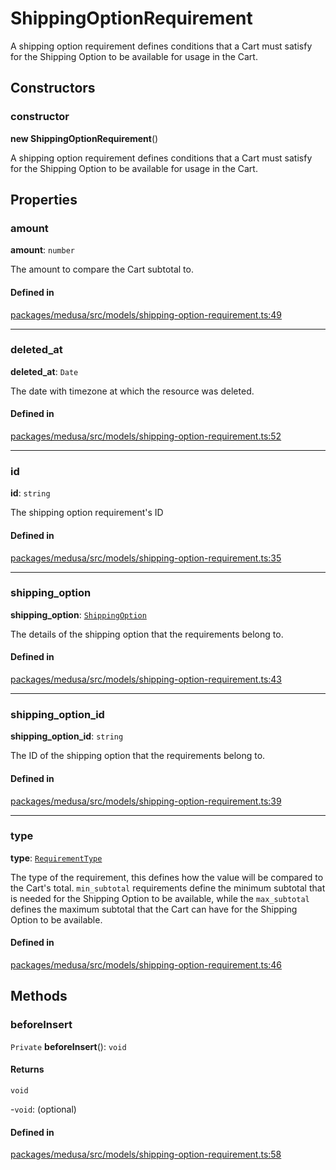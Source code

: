 # ShippingOptionRequirement

A shipping option requirement defines conditions that a Cart must satisfy for the Shipping Option to be available for usage in the Cart.

## Constructors

### constructor

**new ShippingOptionRequirement**()

A shipping option requirement defines conditions that a Cart must satisfy for the Shipping Option to be available for usage in the Cart.

## Properties

### amount

 **amount**: `number`

The amount to compare the Cart subtotal to.

#### Defined in

[packages/medusa/src/models/shipping-option-requirement.ts:49](https://github.com/medusajs/medusa/blob/3d9f5ae63/packages/medusa/src/models/shipping-option-requirement.ts#L49)

___

### deleted\_at

 **deleted\_at**: `Date`

The date with timezone at which the resource was deleted.

#### Defined in

[packages/medusa/src/models/shipping-option-requirement.ts:52](https://github.com/medusajs/medusa/blob/3d9f5ae63/packages/medusa/src/models/shipping-option-requirement.ts#L52)

___

### id

 **id**: `string`

The shipping option requirement's ID

#### Defined in

[packages/medusa/src/models/shipping-option-requirement.ts:35](https://github.com/medusajs/medusa/blob/3d9f5ae63/packages/medusa/src/models/shipping-option-requirement.ts#L35)

___

### shipping\_option

 **shipping\_option**: [`ShippingOption`](ShippingOption.md)

The details of the shipping option that the requirements belong to.

#### Defined in

[packages/medusa/src/models/shipping-option-requirement.ts:43](https://github.com/medusajs/medusa/blob/3d9f5ae63/packages/medusa/src/models/shipping-option-requirement.ts#L43)

___

### shipping\_option\_id

 **shipping\_option\_id**: `string`

The ID of the shipping option that the requirements belong to.

#### Defined in

[packages/medusa/src/models/shipping-option-requirement.ts:39](https://github.com/medusajs/medusa/blob/3d9f5ae63/packages/medusa/src/models/shipping-option-requirement.ts#L39)

___

### type

 **type**: [`RequirementType`](../enums/RequirementType.md)

The type of the requirement, this defines how the value will be compared to the Cart's total. `min_subtotal` requirements define the minimum subtotal that is needed for the Shipping Option to be available, while the `max_subtotal` defines the maximum subtotal that the Cart can have for the Shipping Option to be available.

#### Defined in

[packages/medusa/src/models/shipping-option-requirement.ts:46](https://github.com/medusajs/medusa/blob/3d9f5ae63/packages/medusa/src/models/shipping-option-requirement.ts#L46)

## Methods

### beforeInsert

`Private` **beforeInsert**(): `void`

#### Returns

`void`

-`void`: (optional) 

#### Defined in

[packages/medusa/src/models/shipping-option-requirement.ts:58](https://github.com/medusajs/medusa/blob/3d9f5ae63/packages/medusa/src/models/shipping-option-requirement.ts#L58)
